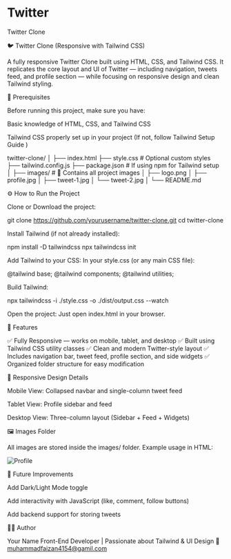 # Twitter
Twitter Clone 

🐦 Twitter Clone (Responsive with Tailwind CSS)

A fully responsive Twitter Clone built using HTML, CSS, and Tailwind CSS.
It replicates the core layout and UI of Twitter — including navigation, tweets feed, and profile section — while focusing on responsive design and clean Tailwind styling.

🧠 Prerequisites

Before running this project, make sure you have:

Basic knowledge of HTML, CSS, and Tailwind CSS

Tailwind CSS properly set up in your project
(If not, follow Tailwind Setup Guide
)

twitter-clone/
│
├── index.html
├── style.css                # Optional custom styles
├── tailwind.config.js
├── package.json             # If using npm for Tailwind setup
│
├── images/                  # 📁 Contains all project images
│   ├── logo.png
│   ├── profile.jpg
│   ├── tweet-1.jpg
│   └── tweet-2.jpg
│
└── README.md

⚙️ How to Run the Project

Clone or Download the project:

git clone https://github.com/yourusername/twitter-clone.git
cd twitter-clone

Install Tailwind (if not already installed):

npm install -D tailwindcss
npx tailwindcss init


Add Tailwind to your CSS:
In your style.css (or any main CSS file):

@tailwind base;
@tailwind components;
@tailwind utilities;


Build Tailwind:

npx tailwindcss -i ./style.css -o ./dist/output.css --watch


Open the project:
Just open index.html in your browser.

🎨 Features

✅ Fully Responsive — works on mobile, tablet, and desktop
✅ Built using Tailwind CSS utility classes
✅ Clean and modern Twitter-style layout
✅ Includes navigation bar, tweet feed, profile section, and side widgets
✅ Organized folder structure for easy modification

📱 Responsive Design Details

Mobile View: Collapsed navbar and single-column tweet feed

Tablet View: Profile sidebar and feed

Desktop View: Three-column layout (Sidebar + Feed + Widgets)

🖼️ Images Folder

All images are stored inside the images/ folder.
Example usage in HTML:

<img src="images/profile.jpg" alt="Profile" class="rounded-full w-12 h-12" />

🚀 Future Improvements

Add Dark/Light Mode toggle

Add interactivity with JavaScript (like, comment, follow buttons)

Add backend support for storing tweets

👨‍💻 Author

Your Name
Front-End Developer | Passionate about Tailwind & UI Design
📧 muhammadfaizan4154@gamil.com




